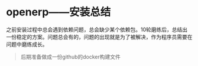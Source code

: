 # openerp——安装总结

之前安装过程中总会遇到依赖问题，总会缺少某个依赖包。10轮磨练后，总结出一份稳定的方案。问题总会有的，问题的出现就是为了被解决，作为程序员需要在问题中磨练成长。

> 后期准备做成一份github的docker构建文件